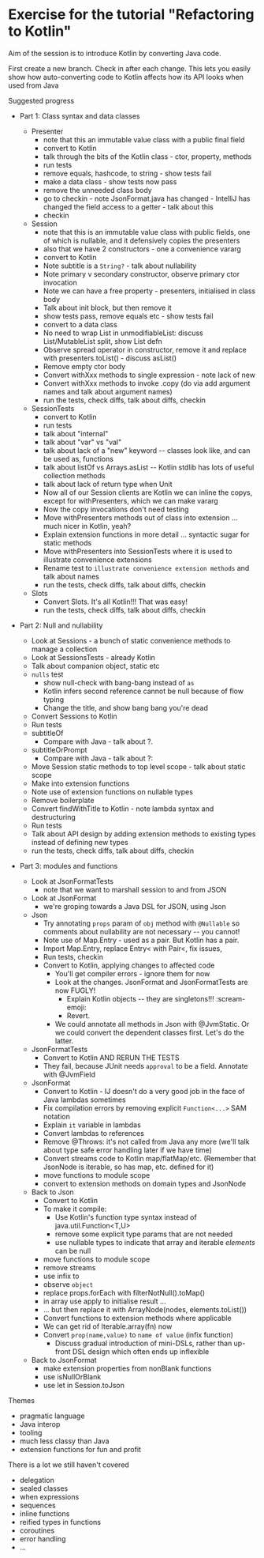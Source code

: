 Exercise for the tutorial "Refactoring to Kotlin"
=================================================

Aim of the session is to introduce Kotlin by converting Java code.

First create a new branch. Check in after each change.  This lets you
easily show how auto-converting code to Kotlin affects how its API
looks when used from Java

Suggested progress

* Part 1: Class syntax and data classes
  * Presenter
    * note that this an immutable value class with a public final field 
    * convert to Kotlin
    * talk through the bits of the Kotlin class - ctor, property, methods
    * run tests
    * remove equals, hashcode, to string - show tests fail
    * make a data class - show tests now pass
    * remove the unneeded class body
    * go to checkin - note JsonFormat.java has changed - IntelliJ has changed the field access to a getter - talk about this
    * checkin
  * Session
    * note that this is an immutable value class with public fields, one of which is nullable, and it defensively copies the presenters
    * also that we have 2 constructors - one a convenience vararg
    * convert to Kotlin
    * Note subtitle is a `String?` - talk about nullability
    * Note primary v secondary constructor, observe primary ctor invocation
    * Note we can have a free property - presenters, initialised in class body
    * Talk about init block, but then remove it
    * show tests pass, remove equals etc - show tests fail
    * convert to a data class
    * No need to wrap List in unmodifiableList: discuss List/MutableList split, show List defn
    * Observe spread operator in constructor, remove it and replace with presenters.toList() - discuss asList()
    * Remove empty ctor body
    * Convert withXxx methods to single expression  - note lack of new
    * Convert withXxx methods to invoke .copy (do via add argument names and talk about argument names)
    * run the tests, check diffs, talk about diffs, checkin
  * SessionTests  
    * convert to Kotlin
    * run tests
    * talk about "internal"
    * talk about "var" vs "val"
    * talk about lack of a "new" keyword -- classes look like, and can be used as, functions
    * talk about listOf vs Arrays.asList -- Kotlin stdlib has lots of useful collection methods
    * talk about lack of return type when Unit
    * Now all of our Session clients are Kotlin we can inline the copys, except for withPresenters, which we
      can make vararg
    * Now the copy invocations don't need testing
    * Move withPresenters methods out of class into extension ... much nicer in Kotlin, yeah?
    * Explain extension functions in more detail ... syntactic sugar for static methods
    * Move withPresenters into SessionTests where it is used to illustrate convenience extensions
    * Rename test to `illustrate convenience extension methods` and talk about names
    * run the tests, check diffs, talk about diffs, checkin
  * Slots  
    * Convert Slots.  It's all Kotlin!!! That was easy!
    * run the tests, check diffs, talk about diffs, checkin


* Part 2: Null and nullability
  * Look at Sessions - a bunch of static convenience methods to manage a collection
  * Look at SessionsTests - already Kotlin
  * Talk about companion object, static etc
  * `nulls` test
    * show null-check with bang-bang instead of `as`
    * Kotlin infers second reference cannot be null because of flow typing
    * Change the title, and show bang bang you're dead
  * Convert Sessions to Kotlin
  * Run tests
  * subtitleOf
    * Compare with Java - talk about ?. 
  * subtitleOrPrompt
    * Compare with Java - talk about ?:
  * Move Session static methods to top level scope - talk about static scope
  * Make into extension functions
  * Note use of extension functions on nullable types
  * Remove boilerplate
  * Convert findWithTitle to Kotlin - note lambda syntax and destructuring
  * Run tests
  * Talk about API design by adding extension methods to existing types instead of defining new types 
  * run the tests, check diffs, talk about diffs, checkin


* Part 3: modules and functions
  * Look at JsonFormatTests 
    * note that we want to marshall session to and from JSON
  * Look at JsonFormat
    * we're groping towards a Java DSL for JSON, using Json
  * Json
    * Try annotating `props` param of `obj` method with `@Nullable` so comments about nullability
      are not necessary -- you cannot!
    * Note use of Map.Entry - used as a pair. But Kotlin has a pair.
    * Import Map.Entry, replace Entry< with Pair<, fix issues, 
    * Run tests, checkin
    * Convert to Kotlin, applying changes to affected code
      * You'll get compiler errors - ignore them for now 
      * Look at the changes.  JsonFormat and JsonFormatTests are now FUGLY!
         * Explain Kotlin objects -- they are singletons!!! :scream-emoji: 
         * Revert.
      * We could annotate all methods in Json with @JvmStatic.  Or we could convert the dependent classes first.  Let's do the latter.
  * JsonFormatTests
    * Convert to Kotlin AND RERUN THE TESTS
    * They fail, because JUnit needs `approval` to be a field.  Annotate with @JvmField
  * JsonFormat
    * Convert to Kotlin - IJ doesn't do a very good job in the face of Java lambdas sometimes
    * Fix compilation errors by removing explicit `Function<...>` SAM notation
    * Explain `it` variable in lambdas
    * Convert lambdas to references
    * Remove @Throws: it's not called from Java any more (we'll talk about type safe error handling later if we have time)
    * Convert streams code to Kotlin map/flatMap/etc. (Remember that JsonNode is iterable, so has map, etc. defined for it)
    * move functions to module scope
    * convert to extension methods on domain types and JsonNode
  * Back to Json
    * Convert to Kotlin
    * To make it compile:
      * Use Kotlin's function type syntax instead of java.util.Function<T,U>
      * remove some explicit type params that are not needed
      * use nullable types to indicate that array and iterable *elements* can be null
    * move functions to module scope
    * remove streams
    * use infix to
    * observe `object`
    * replace props.forEach with filterNotNull().toMap()
    * in array use apply to initialise result ...
    * ... but then replace it with ArrayNode(nodes, elements.toList())
    * Convert functions to extension methods where applicable
    * We can get rid of Iterable<T>.array(fn) now
    * Convert `prop(name,value)` to `name of value` (infix function)
      * Discuss gradual introduction of mini-DSLs, rather than up-front DSL design which often ends up inflexible
  * Back to JsonFormat
    * make extension properties from nonBlank functions
    * use isNullOrBlank
    * use let in Session.toJson
    
Themes

  * pragmatic language
  * Java interop
  * tooling
  * much less classy than Java
  * extension functions for fun and profit  
 
There is a lot we still haven't covered
  
  * delegation
  * sealed classes
  * when expressions
  * sequences 
  * inline functions
  * reified types in functions
  * coroutines
  * error handling
  * ...
